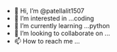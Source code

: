 - 👋 Hi, I’m @patellalit1507
- 👀 I’m interested in ...coding 
- 🌱 I’m currently learning ...python
- 💞️ I’m looking to collaborate on ...
- 📫 How to reach me ...

<!---
patellalit1507/patellalit1507 is a ✨ special ✨ repository because its `README.md` (this file) appears on your GitHub profile.
You can click the Preview link to take a look at your changes.
--->
